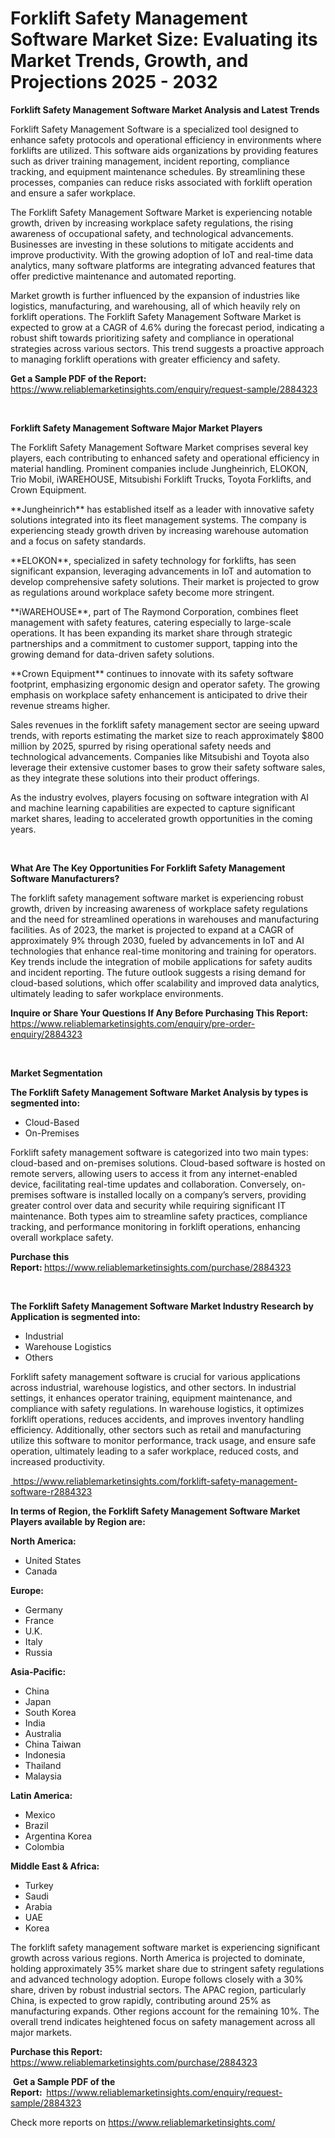 <p><h1>Forklift Safety Management Software Market Size: Evaluating its Market Trends, Growth, and Projections 2025 - 2032</h1></p><p><strong>Forklift Safety Management Software Market Analysis and Latest Trends</strong></p>
<p><p>Forklift Safety Management Software is a specialized tool designed to enhance safety protocols and operational efficiency in environments where forklifts are utilized. This software aids organizations by providing features such as driver training management, incident reporting, compliance tracking, and equipment maintenance schedules. By streamlining these processes, companies can reduce risks associated with forklift operation and ensure a safer workplace.</p><p>The Forklift Safety Management Software Market is experiencing notable growth, driven by increasing workplace safety regulations, the rising awareness of occupational safety, and technological advancements. Businesses are investing in these solutions to mitigate accidents and improve productivity. With the growing adoption of IoT and real-time data analytics, many software platforms are integrating advanced features that offer predictive maintenance and automated reporting.</p><p>Market growth is further influenced by the expansion of industries like logistics, manufacturing, and warehousing, all of which heavily rely on forklift operations. The Forklift Safety Management Software Market is expected to grow at a CAGR of 4.6% during the forecast period, indicating a robust shift towards prioritizing safety and compliance in operational strategies across various sectors. This trend suggests a proactive approach to managing forklift operations with greater efficiency and safety.</p></p>
<p><strong>Get a Sample PDF of the Report:&nbsp;</strong> <a href="https://www.reliablemarketinsights.com/enquiry/request-sample/2884323?utm_campaign=1894&utm_medium=2&utm_source=Github&utm_content=ia&utm_term=13032025&utm_id=forklift-safety-management-software">https://www.reliablemarketinsights.com/enquiry/request-sample/2884323</a></p>
<p>&nbsp;</p>
<p><strong>Forklift Safety Management Software Major Market Players</strong></p>
<p><p>The Forklift Safety Management Software Market comprises several key players, each contributing to enhanced safety and operational efficiency in material handling. Prominent companies include Jungheinrich, ELOKON, Trio Mobil, iWAREHOUSE, Mitsubishi Forklift Trucks, Toyota Forklifts, and Crown Equipment.</p><p>**Jungheinrich** has established itself as a leader with innovative safety solutions integrated into its fleet management systems. The company is experiencing steady growth driven by increasing warehouse automation and a focus on safety standards. </p><p>**ELOKON**, specialized in safety technology for forklifts, has seen significant expansion, leveraging advancements in IoT and automation to develop comprehensive safety solutions. Their market is projected to grow as regulations around workplace safety become more stringent.</p><p>**iWAREHOUSE**, part of The Raymond Corporation, combines fleet management with safety features, catering especially to large-scale operations. It has been expanding its market share through strategic partnerships and a commitment to customer support, tapping into the growing demand for data-driven safety solutions.</p><p>**Crown Equipment** continues to innovate with its safety software footprint, emphasizing ergonomic design and operator safety. The growing emphasis on workplace safety enhancement is anticipated to drive their revenue streams higher.</p><p>Sales revenues in the forklift safety management sector are seeing upward trends, with reports estimating the market size to reach approximately $800 million by 2025, spurred by rising operational safety needs and technological advancements. Companies like Mitsubishi and Toyota also leverage their extensive customer bases to grow their safety software sales, as they integrate these solutions into their product offerings.</p><p>As the industry evolves, players focusing on software integration with AI and machine learning capabilities are expected to capture significant market shares, leading to accelerated growth opportunities in the coming years.</p></p>
<p>&nbsp;</p>
<p><strong>What Are The Key Opportunities For Forklift Safety Management Software Manufacturers?</strong></p>
<p><p>The forklift safety management software market is experiencing robust growth, driven by increasing awareness of workplace safety regulations and the need for streamlined operations in warehouses and manufacturing facilities. As of 2023, the market is projected to expand at a CAGR of approximately 9% through 2030, fueled by advancements in IoT and AI technologies that enhance real-time monitoring and training for operators. Key trends include the integration of mobile applications for safety audits and incident reporting. The future outlook suggests a rising demand for cloud-based solutions, which offer scalability and improved data analytics, ultimately leading to safer workplace environments.</p></p>
<p><strong>Inquire or Share Your Questions If Any Before Purchasing This Report:</strong> <a href="https://www.reliablemarketinsights.com/enquiry/pre-order-enquiry/2884323?utm_campaign=1894&utm_medium=2&utm_source=Github&utm_content=ia&utm_term=13032025&utm_id=forklift-safety-management-software">https://www.reliablemarketinsights.com/enquiry/pre-order-enquiry/2884323</a></p>
<p>&nbsp;</p>
<p><strong>Market Segmentation</strong></p>
<p><strong>The Forklift Safety Management Software Market Analysis by types is segmented into:</strong></p>
<p><ul><li>Cloud-Based</li><li>On-Premises</li></ul></p>
<p><p>Forklift safety management software is categorized into two main types: cloud-based and on-premises solutions. Cloud-based software is hosted on remote servers, allowing users to access it from any internet-enabled device, facilitating real-time updates and collaboration. Conversely, on-premises software is installed locally on a company’s servers, providing greater control over data and security while requiring significant IT maintenance. Both types aim to streamline safety practices, compliance tracking, and performance monitoring in forklift operations, enhancing overall workplace safety.</p></p>
<p><strong>Purchase this Report:&nbsp;</strong><a href="https://www.reliablemarketinsights.com/purchase/2884323?utm_campaign=1894&utm_medium=2&utm_source=Github&utm_content=ia&utm_term=13032025&utm_id=forklift-safety-management-software">https://www.reliablemarketinsights.com/purchase/2884323</a></p>
<p>&nbsp;</p>
<p><strong>The Forklift Safety Management Software Market Industry Research by Application is segmented into:</strong></p>
<p><ul><li>Industrial</li><li>Warehouse Logistics</li><li>Others</li></ul></p>
<p><p>Forklift safety management software is crucial for various applications across industrial, warehouse logistics, and other sectors. In industrial settings, it enhances operator training, equipment maintenance, and compliance with safety regulations. In warehouse logistics, it optimizes forklift operations, reduces accidents, and improves inventory handling efficiency. Additionally, other sectors such as retail and manufacturing utilize this software to monitor performance, track usage, and ensure safe operation, ultimately leading to a safer workplace, reduced costs, and increased productivity.</p></p>
<p><a href="https://www.reliablemarketinsights.com/forklift-safety-management-software-r2884323?utm_campaign=1894&utm_medium=2&utm_source=Github&utm_content=ia&utm_term=13032025&utm_id=forklift-safety-management-software">&nbsp;https://www.reliablemarketinsights.com/forklift-safety-management-software-r2884323</a></p>
<p><strong>In terms of Region, the Forklift Safety Management Software Market Players available by Region are:</strong></p>
<p>
    <p> <strong> North America: </strong>
        <ul>
            <li>United States</li>
            <li>Canada</li>
        </ul>
        </p> 
    <p> <strong> Europe: </strong>
        <ul>
            <li>Germany</li>
            <li>France</li>
            <li>U.K.</li>
            <li>Italy</li>
            <li>Russia</li>
        </ul>
        </p> 
    <p> <strong> Asia-Pacific: </strong>
        <ul>
            <li>China</li>
            <li>Japan</li>
            <li>South Korea</li>
            <li>India</li>
            <li>Australia</li>
            <li>China Taiwan</li>
            <li>Indonesia</li>
            <li>Thailand</li>
            <li>Malaysia</li>
        </ul>
        </p> 
    <p> <strong> Latin America: </strong>
        <ul>
            <li>Mexico</li>
            <li>Brazil</li>
            <li>Argentina Korea</li>
            <li>Colombia</li>
        </ul>
        </p> 
    <p> <strong> Middle East & Africa: </strong>
        <ul>
            <li>Turkey</li>
            <li>Saudi</li>
            <li>Arabia</li>
            <li>UAE</li>
            <li>Korea</li>
        </ul>
    </p>
    </p>
<p><p>The forklift safety management software market is experiencing significant growth across various regions. North America is projected to dominate, holding approximately 35% market share due to stringent safety regulations and advanced technology adoption. Europe follows closely with a 30% share, driven by robust industrial sectors. The APAC region, particularly China, is expected to grow rapidly, contributing around 25% as manufacturing expands. Other regions account for the remaining 10%. The overall trend indicates heightened focus on safety management across all major markets.</p></p>
<p><strong>Purchase this Report: </strong><a href="https://www.reliablemarketinsights.com/purchase/2884323?utm_campaign=1894&utm_medium=2&utm_source=Github&utm_content=ia&utm_term=13032025&utm_id=forklift-safety-management-software">https://www.reliablemarketinsights.com/purchase/2884323</a></p>
<p>&nbsp;<strong>Get a Sample PDF of the Report:&nbsp;&nbsp;</strong><a href="https://www.reliablemarketinsights.com/enquiry/request-sample/2884323?utm_campaign=1894&utm_medium=2&utm_source=Github&utm_content=ia&utm_term=13032025&utm_id=forklift-safety-management-software">https://www.reliablemarketinsights.com/enquiry/request-sample/2884323</a></p>
<p><strong></strong></p>
<p>Check more reports on <a href="https://www.reliablemarketinsights.com/?utm_campaign=1894&utm_medium=2&utm_source=Github&utm_content=ia&utm_term=13032025&utm_id=forklift-safety-management-software">https://www.reliablemarketinsights.com/</a></p>